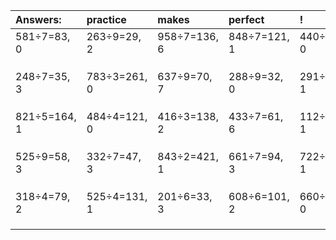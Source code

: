 | Answers: | practice | makes | perfect | ! |
| :--- | :--- | :--- | :--- | :--- |
| 581÷7=83, 0 | 263÷9=29, 2 | 958÷7=136, 6 | 848÷7=121, 1 | 440÷2=220, 0 | 
|   |   |   |   |   | 
|   |   |   |   |   | 
|   |   |   |   |   | 
| 248÷7=35, 3 | 783÷3=261, 0 | 637÷9=70, 7 | 288÷9=32, 0 | 291÷5=58, 1 | 
|   |   |   |   |   | 
|   |   |   |   |   | 
|   |   |   |   |   | 
| 821÷5=164, 1 | 484÷4=121, 0 | 416÷3=138, 2 | 433÷7=61, 6 | 112÷3=37, 1 | 
|   |   |   |   |   | 
|   |   |   |   |   | 
|   |   |   |   |   | 
| 525÷9=58, 3 | 332÷7=47, 3 | 843÷2=421, 1 | 661÷7=94, 3 | 722÷7=103, 1 | 
|   |   |   |   |   | 
|   |   |   |   |   | 
|   |   |   |   |   | 
| 318÷4=79, 2 | 525÷4=131, 1 | 201÷6=33, 3 | 608÷6=101, 2 | 660÷2=330, 0 | 
|   |   |   |   |   | 
|   |   |   |   |   | 
|   |   |   |   |   | 
